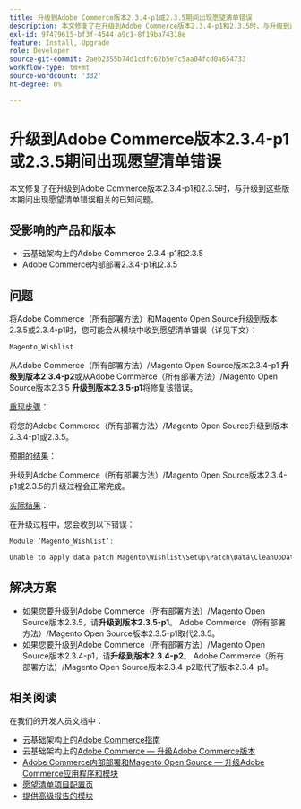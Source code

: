 ```yaml
---
title: 升级到Adobe Commerce版本2.3.4-p1或2.3.5期间出现愿望清单错误
description: 本文修复了在升级到Adobe Commerce版本2.3.4-p1和2.3.5时，与升级到这些版本期间出现愿望清单错误相关的已知问题。
exl-id: 97479615-bf3f-4544-a9c1-8f19ba74318e
feature: Install, Upgrade
role: Developer
source-git-commit: 2aeb2355b74d1cdfc62b5e7c5aa04fcd0a654733
workflow-type: tm+mt
source-wordcount: '332'
ht-degree: 0%

---
```


# 升级到Adobe Commerce版本2.3.4-p1或2.3.5期间出现愿望清单错误

本文修复了在升级到Adobe Commerce版本2.3.4-p1和2.3.5时，与升级到这些版本期间出现愿望清单错误相关的已知问题。

## 受影响的产品和版本

* 云基础架构上的Adobe Commerce 2.3.4-p1和2.3.5
* Adobe Commerce内部部署2.3.4-p1和2.3.5

## 问题

将Adobe Commerce（所有部署方法）和Magento Open Source升级到版本2.3.5或2.3.4-p1时，您可能会从模块中收到愿望清单错误（详见下文）：

```php
Magento_Wishlist
```

从Adobe Commerce（所有部署方法）/Magento Open Source版本2.3.4-p1 **升级到版本2.3.4-p2**&#x200B;或从Adobe Commerce（所有部署方法）/Magento Open Source版本2.3.5 **升级到版本2.3.5-p1**&#x200B;将修复该错误。

<u>重现步骤</u>：

将您的Adobe Commerce（所有部署方法）/Magento Open Source升级到版本2.3.4-p1或2.3.5。

<u>预期的结果</u>：

升级到Adobe Commerce（所有部署方法）/Magento Open Source版本2.3.4-p1或2.3.5的升级过程会正常完成。

<u>实际结果</u>：

在升级过程中，您会收到以下错误：

```php
Module ‘Magento_Wishlist’:

Unable to apply data patch Magento\Wishlist\Setup\Patch\Data\CleanUpData for module Magento_Wishlist. Original exception message: Unable to unserialize value. Error: Syntax error
```

## 解决方案

* 如果您要升级到Adobe Commerce（所有部署方法）/Magento Open Source版本2.3.5，请&#x200B;**升级到版本2.3.5-p1**。 Adobe Commerce（所有部署方法）/Magento Open Source版本2.3.5-p1取代2.3.5。
* 如果您要升级到Adobe Commerce（所有部署方法）/Magento Open Source版本2.3.4-p1，请&#x200B;**升级到版本2.3.4-p2**。 Adobe Commerce（所有部署方法）/Magento Open Source版本2.3.4-p2取代了版本2.3.4-p1。

## 相关阅读

在我们的开发人员文档中：

* 云基础架构上的[Adobe Commerce指南](https://experienceleague.adobe.com/zh-hans/docs/commerce-cloud-service/user-guide/overview)
* 云基础架构上的[Adobe Commerce — 升级Adobe Commerce版本](https://experienceleague.adobe.com/zh-hans/docs/commerce-cloud-service/user-guide/develop/upgrade/commerce-version)
* [Adobe Commerce内部部署和Magento Open Source — 升级Adobe Commerce应用程序和模块](https://experienceleague.adobe.com/zh-hans/docs/commerce-operations/upgrade-guide/overview)
* [愿望清单项目配置页](https://developer.adobe.com/commerce/frontend-core/guide/layouts/product-layouts/#wishlist-item-configure-page)
* [提供高级报告的模块](https://developer.adobe.com/commerce/php/development/advanced-reporting/modules/)
